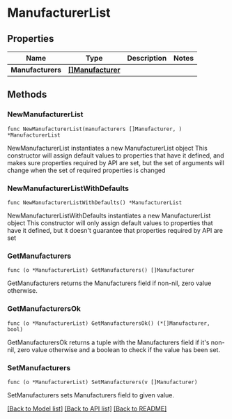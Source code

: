 # ManufacturerList

## Properties

Name | Type | Description | Notes
------------ | ------------- | ------------- | -------------
**Manufacturers** | [**[]Manufacturer**](Manufacturer.md) |  | 

## Methods

### NewManufacturerList

`func NewManufacturerList(manufacturers []Manufacturer, ) *ManufacturerList`

NewManufacturerList instantiates a new ManufacturerList object
This constructor will assign default values to properties that have it defined,
and makes sure properties required by API are set, but the set of arguments
will change when the set of required properties is changed

### NewManufacturerListWithDefaults

`func NewManufacturerListWithDefaults() *ManufacturerList`

NewManufacturerListWithDefaults instantiates a new ManufacturerList object
This constructor will only assign default values to properties that have it defined,
but it doesn't guarantee that properties required by API are set

### GetManufacturers

`func (o *ManufacturerList) GetManufacturers() []Manufacturer`

GetManufacturers returns the Manufacturers field if non-nil, zero value otherwise.

### GetManufacturersOk

`func (o *ManufacturerList) GetManufacturersOk() (*[]Manufacturer, bool)`

GetManufacturersOk returns a tuple with the Manufacturers field if it's non-nil, zero value otherwise
and a boolean to check if the value has been set.

### SetManufacturers

`func (o *ManufacturerList) SetManufacturers(v []Manufacturer)`

SetManufacturers sets Manufacturers field to given value.



[[Back to Model list]](../README.md#documentation-for-models) [[Back to API list]](../README.md#documentation-for-api-endpoints) [[Back to README]](../README.md)


